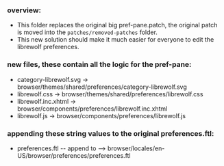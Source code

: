 ### overview:
* This folder replaces the original big pref-pane.patch, the original patch is moved into the `patches/removed-patches` folder.
* This new solution should make it much easier for everyone to edit the librewolf preferences.

### new files, these contain all the logic for the pref-pane:

* category-librewolf.svg -> browser/themes/shared/preferences/category-librewolf.svg
* librewolf.css -> browser/themes/shared/preferences/librewolf.css
* librewolf.inc.xhtml -> browser/components/preferences/librewolf.inc.xhtml
* librewolf.js -> browser/components/preferences/librewolf.js

### appending these string values to the original preferences.ftl:

* preferences.ftl -- append to --> browser/locales/en-US/browser/preferences/preferences.ftl

